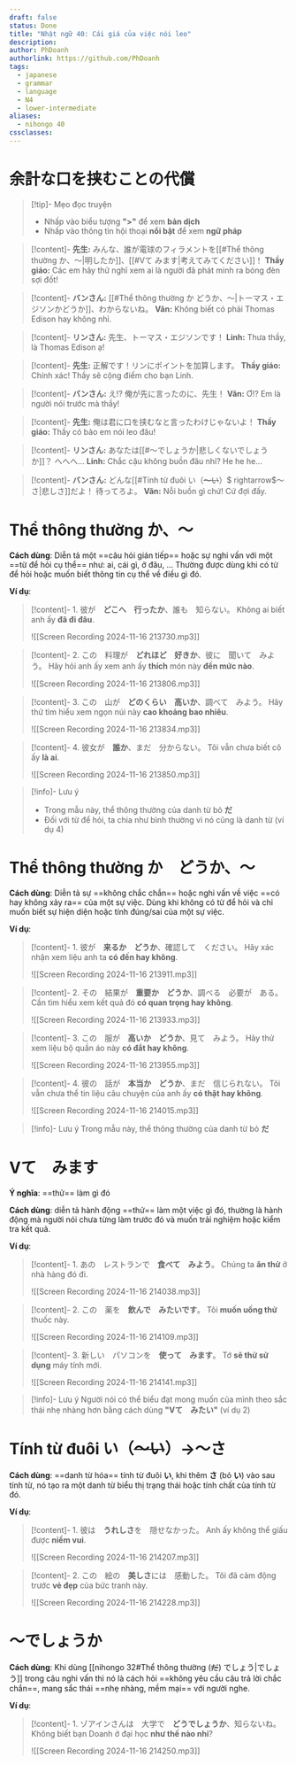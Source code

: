 ```yaml
---
draft: false
status: Done
title: "Nhật ngữ 40: Cái giá của việc nói leo"
description: 
author: PhDoanh
authorlink: https://github.com/PhDoanh
tags:
  - japanese
  - grammar
  - language
  - N4
  - lower-intermediate
aliases:
  - nihongo 40
cssclasses:
---
```

# 余計な口を挟むことの代償
> [!tip]- Mẹo đọc truyện
> - Nhấp vào biểu tượng **">"** để xem **bản dịch**
> - Nhấp vào thông tin hội thoại **nổi bật** để xem **ngữ pháp**

> [!content]- **先生:** みんな、誰が電球のフィラメントを[[#Thể thông thường か、～|明したか]]、[[#Vて みます|考えてみてください]]！
> **Thầy giáo:** Các em hãy thử nghĩ xem ai là người đã phát minh ra bóng đèn sợi đốt!

> [!content]- **バンさん:** [[#Thể thông thường か どうか、～|トーマス・エジソンかどうか]]、わからないね。
> **Văn:** Không biết có phải Thomas Edison hay không nhỉ.

> [!content]- **リンさん:** 先生、トーマス・エジソンです！
> **Linh:** Thưa thầy, là Thomas Edison ạ!

> [!content]- **先生:** 正解です！リンにポイントを加算します。
> **Thầy giáo:** Chính xác! Thầy sẽ cộng điểm cho bạn Linh.

> [!content]- **バンさん:** え!? 俺が先に言ったのに、先生！
> **Văn:** Ơ!? Em là người nói trước mà thầy!

> [!content]- **先生:** 俺は君に口を挟むなと言ったわけじゃないよ！
> **Thầy giáo:** Thầy có bảo em nói leo đâu!

> [!content]- **リンさん:** あなたは[[#～でしょうか|悲しくないでしょうか]]？ へへへ…
> **Linh:** Chắc cậu không buồn đâu nhỉ? He he he...

> [!content]- **バンさん:** どんな[[#Tính từ đuôi い（~~～い~~）$ rightarrow$～さ|悲しさ]]だよ！ 待ってろよ。
> **Văn:** Nỗi buồn gì chứ! Cứ đợi đấy.

# Thể thông thường か、～
**Cách dùng**: Diễn tả một ==câu hỏi gián tiếp== hoặc sự nghi vấn với một ==từ để hỏi cụ thể== như: ai, cái gì, ở đâu, ... Thường được dùng khi có từ để hỏi hoặc muốn biết thông tin cụ thể về điều gì đó.

**Ví dụ**:
> [!content]- 1\. 彼が　**どこへ　行ったか**、誰も　知らない。
> Không ai biết anh ấy **đã đi đâu**.
> 
> ![[Screen Recording 2024-11-16 213730.mp3]]

> [!content]- 2\. この　料理が　**どれほど　好きか**、彼に　聞いて　みよう。
> Hãy hỏi anh ấy xem anh ấy **thích** món này **đến mức nào**.
> 
> ![[Screen Recording 2024-11-16 213806.mp3]]

> [!content]- 3\. この　山が　**どのくらい　高いか**、調べて　みよう。
> Hãy thử tìm hiểu xem ngọn núi này **cao khoảng bao nhiêu**.
> 
> ![[Screen Recording 2024-11-16 213834.mp3]]

> [!content]- 4\. 彼女が　**誰か**、まだ　分からない。
> Tôi vẫn chưa biết cô ấy **là ai**.
> 
> ![[Screen Recording 2024-11-16 213850.mp3]]

> [!info]- Lưu ý
> - Trong mẫu này, thể thông thường của danh từ bỏ **だ**  
> - Đối với từ để hỏi, ta chia như bình thường vì nó cũng là danh từ (ví dụ 4)

# Thể thông thường か　どうか、～
**Cách dùng**: Diễn tả sự ==không chắc chắn== hoặc nghi vấn về việc ==có hay không xảy ra== của một sự việc. Dùng khi không có từ để hỏi và chỉ muốn biết sự hiện diện hoặc tính đúng/sai của một sự việc.

**Ví dụ**:
> [!content]- 1\. 彼が　**来るか　どうか**、確認して　ください。
> Hãy xác nhận xem liệu anh ta **có đến hay không**.
> 
> ![[Screen Recording 2024-11-16 213911.mp3]]

> [!content]- 2\. その　結果が　**重要か　どうか**、調べる　必要が　ある。
> Cần tìm hiểu xem kết quả đó **có quan trọng hay không**.
> 
> ![[Screen Recording 2024-11-16 213933.mp3]]

> [!content]- 3\. この　服が　**高いか　どうか**、見て　みよう。
> Hãy thử xem liệu bộ quần áo này **có đắt hay không**.
> 
> ![[Screen Recording 2024-11-16 213955.mp3]]

> [!content]- 4\. 彼の　話が　**本当か　どうか**、まだ　信じられない。
> Tôi vẫn chưa thể tin liệu câu chuyện của anh ấy **có thật hay không**.
> 
> ![[Screen Recording 2024-11-16 214015.mp3]]

> [!info]- Lưu ý
> Trong mẫu này, thể thông thường của danh từ bỏ **だ**   

# Vて　みます
**Ý nghĩa**: ==thử== làm gì đó

**Cách dùng**: diễn tả hành động ==thử== làm một việc gì đó, thường là hành động mà người nói chưa từng làm trước đó và muốn trải nghiệm hoặc kiểm tra kết quả.

**Ví dụ**:
> [!content]- 1\. あの　レストランで　**食べて　みよう**。
> Chúng ta **ăn thử** ở nhà hàng đó đi.
> 
> ![[Screen Recording 2024-11-16 214038.mp3]]

> [!content]- 2\. この　薬を　**飲んで　みたいです**。
> Tôi **muốn uống thử** thuốc này.
> 
> ![[Screen Recording 2024-11-16 214109.mp3]]

> [!content]- 3\. 新しい　パソコンを　**使って　みます**。
> Tớ **sẽ thử sử dụng** máy tính mới.
> 
> ![[Screen Recording 2024-11-16 214141.mp3]]

> [!info]- Lưu ý
> Người nói có thể biểu đạt mong muốn của mình theo sắc thái nhẹ nhàng hơn bằng cách dùng **"Vて　みたい"** (ví dụ 2)

# Tính từ đuôi い（~~～い~~）$\rightarrow$～さ
**Cách dùng**: ==danh từ hóa== tính từ đuôi **い**, khi thêm **さ** (bỏ **い**) vào sau tính từ, nó tạo ra một danh từ biểu thị trạng thái hoặc tính chất của tính từ đó.

**Ví dụ**:
> [!content]- 1\. 彼は　**うれしさ**を　隠せなかった。
> Anh ấy không thể giấu được **niềm vui**.
> 
> ![[Screen Recording 2024-11-16 214207.mp3]]

> [!content]- 2\. この　絵の　**美しさ**には　感動した。
> Tôi đã cảm động trước **vẻ đẹp** của bức tranh này.
> 
> ![[Screen Recording 2024-11-16 214228.mp3]]

# ～でしょうか
**Cách dùng**: Khi dùng [[nihongo 32#Thể thông thường (~~だ~~) でしょう|でしょう]] trong câu nghi vấn thì nó là cách hỏi ==không yêu cầu câu trả lời chắc chắn==, mang sắc thái ==nhẹ nhàng, mềm mại== với người nghe.

**Ví dụ**:
> [!content]- 1\. ゾアインさんは　大学で　**どうでしょうか**、知らないね。
> Không biết bạn Doanh ở đại học **như thế nào nhỉ**?
> 
> ![[Screen Recording 2024-11-16 214250.mp3]]






